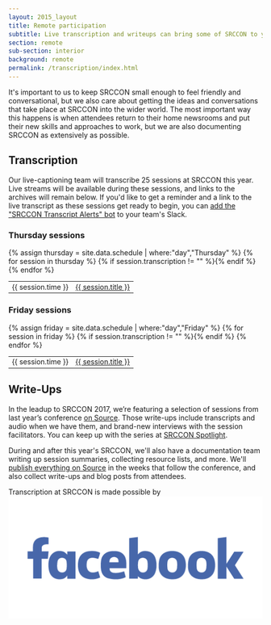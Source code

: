 ```yaml
---
layout: 2015_layout
title: Remote participation
subtitle: Live transcription and writeups can bring some of SRCCON to you.
section: remote
sub-section: interior
background: remote
permalink: /transcription/index.html
---
```


It's important to us to keep SRCCON small enough to feel friendly and conversational, but we also care about getting the ideas and conversations that take place at SRCCON into the wider world. The most important way this happens is when attendees return to their home newsrooms and put their new skills and approaches to work, but we are also documenting SRCCON as extensively as possible.

## Transcription

Our live-captioning team will transcribe 25 sessions at SRCCON this year. Live streams will be available during these sessions, and links to the archives will remain below. If you'd like to get a reminder and a link to the live transcript as these sessions get ready to begin, you can [add the "SRCCON Transcript Alerts" bot](/slackbot/) to your team's Slack.

<div>
    <h3>Thursday sessions</h3>
    <table>{% assign thursday = site.data.schedule | where:"day","Thursday" %}
{% for session in thursday %}
        {% if session.transcription != "" %}<tr><td>{{ session.time }}</td><td><a href="http://aloft.nu/srccon/2017-{{ session.id }}">{{ session.title }}</a></td></tr>{% endif %}
{% endfor %}
    </table>
</div>

<div>
    <h3>Friday sessions</h3>
    <table>{% assign friday = site.data.schedule | where:"day","Friday" %}
{% for session in friday %}
        {% if session.transcription != "" %}<tr><td>{{ session.time }}</td><td><a href="http://aloft.nu/srccon/2017-{{ session.id }}">{{ session.title }}</a></td></tr>{% endif %}
{% endfor %}
    </table>
</div>

## Write-Ups

In the leadup to SRCCON 2017, we’re featuring a selection of sessions from last year’s conference [on Source](https://source.opennews.org/articles/tags/srccon-spotlight/). Those write-ups include transcripts and audio when we have them, and brand-new interviews with the session facilitators. You can keep up with the series at [SRCCON Spotlight](https://source.opennews.org/articles/tags/srccon-spotlight/).

During and after this year's SRCCON, we'll also have a documentation team writing up session summaries, collecting resource lists, and more. We'll [publish everything on Source](https://source.opennews.org) in the weeks that follow the conference, and also collect write-ups and blog posts from attendees.

<div id="sponsortag">
    <span>Transcription at SRCCON is made possible by</span> <a href="http://www.facebook.com/"><img src="/media/img/partners/2017/facebook-logo.png" class="" alt="Facebook"></a>
</div>
